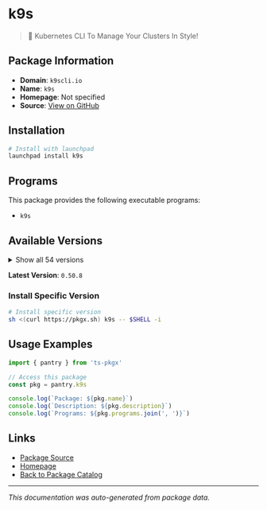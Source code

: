 # k9s

> 🐶 Kubernetes CLI To Manage Your Clusters In Style!

## Package Information

- **Domain**: `k9scli.io`
- **Name**: `k9s`
- **Homepage**: Not specified
- **Source**: [View on GitHub](https://github.com/pkgxdev/pantry/tree/main/projects/k9scli.io/package.yml)

## Installation

```bash
# Install with launchpad
launchpad install k9s
```

## Programs

This package provides the following executable programs:

- `k9s`

## Available Versions

<details>
<summary>Show all 54 versions</summary>

- `0.50.8`, `0.50.7`, `0.50.6`, `0.50.5`, `0.50.4`
- `0.50.3`, `0.50.2`, `0.50.1`, `0.50.0`, `0.40.10`
- `0.40.9`, `0.40.8`, `0.40.7`, `0.40.6`, `0.40.5`
- `0.40.4`, `0.40.3`, `0.40.2`, `0.40.1`, `0.40.0`
- `0.32.7`, `0.32.6`, `0.32.5`, `0.32.4`, `0.32.3`
- `0.32.2`, `0.32.1`, `0.32.0`, `0.31.9`, `0.31.8`
- `0.31.7`, `0.31.6`, `0.31.5`, `0.31.4`, `0.31.3`
- `0.31.2`, `0.31.1`, `0.31.0`, `0.30.8`, `0.30.7`
- `0.30.6`, `0.30.5`, `0.30.4`, `0.30.3`, `0.30.2`
- `0.30.1`, `0.30.0`, `0.29.1`, `0.29.0`, `0.28.2`
- `0.28.1`, `0.28.0`, `0.27.4`, `0.27.3`

</details>

**Latest Version**: `0.50.8`

### Install Specific Version

```bash
# Install specific version
sh <(curl https://pkgx.sh) k9s -- $SHELL -i
```

## Usage Examples

```typescript
import { pantry } from 'ts-pkgx'

// Access this package
const pkg = pantry.k9s

console.log(`Package: ${pkg.name}`)
console.log(`Description: ${pkg.description}`)
console.log(`Programs: ${pkg.programs.join(', ')}`)
```

## Links

- [Package Source](https://github.com/pkgxdev/pantry/tree/main/projects/k9scli.io/package.yml)
- [Homepage](#)
- [Back to Package Catalog](../../package-catalog.md)

---

*This documentation was auto-generated from package data.*

